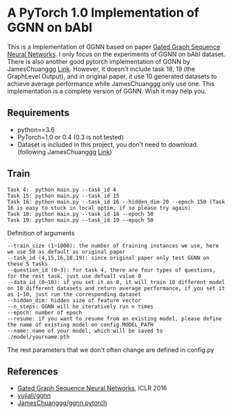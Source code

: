 # A PyTorch 1.0 Implementation of GGNN on bAbI
This is a Implementation of GGNN based on paper [Gated Graph Sequence Neural Networks](https://arxiv.org/abs/1511.05493). I only focus on the experiments of GGNN on bAbI dataset. There is also another good pytorch implementation of GGNN by JamesChuanggg [Link](https://github.com/JamesChuanggg/ggnn.pytorch). However, it doesn't include task 18, 19 (the GraphLevel Output), and in original paper, it use 10 generated datasets to achieve average performance while JamesChuanggg only use one. This implementation is a complete version of GGNN. Wish it may help you.

## Requirements
- python==3.6
- PyTorch=1.0 or 0.4 (0.3 is not tested)
- Dataset is included in this project, you don't need to download. (following JamesChuanggg [Link](https://github.com/JamesChuanggg/ggnn.pytorch))

## Train
```
Task 4:  python main.py --task_id 4 
Task 15: python main.py --task_id 15
Task 16: python main.py --task_id 16 --hidden_dim 20 --epoch 150 (Task 16 is easy to stuck in local optim, if so please try again)
Task 18: python main.py --task_id 18 --epoch 50
Task 19: python main.py --task_id 19 --epoch 50
```
Definition of arguments
```
--train_size (1~1000): the number of training instances we use, here we use 50 as default as original paper
--task_id (4,15,16,18,19): since original paper only test GGNN on these 5 tasks
--question_id (0~3): for task 4, there are four types of questions, for the rest task, just use defualt value 0
--data_id (0~10): if you set it as 0, it will train 10 different model on 10 different datasets and return average performance, if you set it as 1~10, just run the corresponding dataset
--hidden_dim: hidden size of feature vector
--n_steps: GGNN will be iteratively run n times
--epoch: number of epoch
--resume: if you want to resume from an existing model, please define the name of existing model on config.MODEL_PATH
--name: name of your model, which will be saved to ./model/yourname.pth
```
The rest parameters that we don't often change are defined in config.py


## References
- [Gated Graph Sequence Neural Networks](https://arxiv.org/abs/1511.05493), ICLR 2016
- [yujiali/ggnn](https://github.com/yujiali/ggnn)
- [JamesChuanggg/ggnn.pytorch](https://github.com/JamesChuanggg/ggnn.pytorch)
